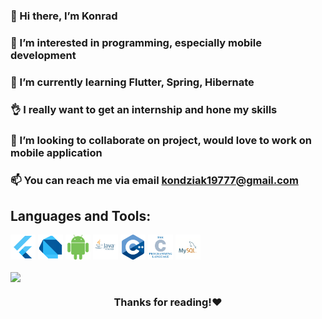 ### 👋 Hi there, I’m Konrad
### 👀 I’m interested in programming, especially mobile development
### 🌱 I’m currently learning Flutter, Spring, Hibernate
### :ok_hand: I really want to get an internship and hone my skills
### 💞️ I’m looking to collaborate on project, would love to work on mobile application
### 📫 You can reach me via email kondziak19777@gmail.com


## Languages and Tools: 

<code><img height="40" src="https://raw.githubusercontent.com/github/explore/80688e429a7d4ef2fca1e82350fe8e3517d3494d/topics/flutter/flutter.png"></code>
<code><img height="40" src="https://raw.githubusercontent.com/github/explore/80688e429a7d4ef2fca1e82350fe8e3517d3494d/topics/dart/dart.png"></code>
<code><img height="40" src="https://raw.githubusercontent.com/github/explore/80688e429a7d4ef2fca1e82350fe8e3517d3494d/topics/android/android.png"></code>
<code><img height="40" src="https://raw.githubusercontent.com/github/explore/80688e429a7d4ef2fca1e82350fe8e3517d3494d/topics/java/java.png"></code>
<code><img height="40" src="https://raw.githubusercontent.com/github/explore/80688e429a7d4ef2fca1e82350fe8e3517d3494d/topics/cpp/cpp.png"></code>
<code><img height="40" src="https://raw.githubusercontent.com/github/explore/80688e429a7d4ef2fca1e82350fe8e3517d3494d/topics/c/c.png"></code>
<code><img height="40" src="https://raw.githubusercontent.com/github/explore/80688e429a7d4ef2fca1e82350fe8e3517d3494d/topics/mysql/mysql.png"></code>


<a href="https://github.com/kondziak">
  <img align="center" height="440" src="https://github-readme-stats.vercel.app/api/top-langs/?username=kondziak&theme=light&hide_langs_below=1" />
</a>

<div align="center">

### Thanks for reading!❤️

</div>
